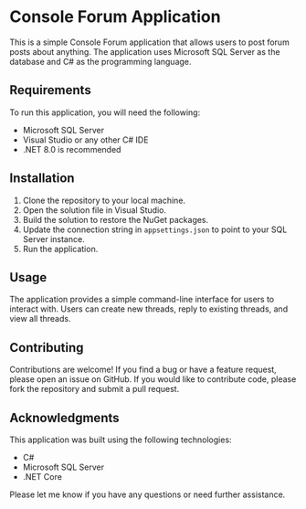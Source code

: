 
<h1>Console Forum Application</h1>

<p>This is a simple Console Forum application that allows users to post forum posts about anything. The application uses Microsoft SQL Server as the database and C# as the programming language.</p>

<h2>Requirements</h2>

<p>To run this application, you will need the following:</p>

<ul>
<li>Microsoft SQL Server</li>
<li>Visual Studio or any other C# IDE</li>
<li>.NET 8.0 is recommended</li>
</ul>

<h2>Installation</h2>

<ol>
<li>Clone the repository to your local machine.</li>
<li>Open the solution file in Visual Studio.</li>
<li>Build the solution to restore the NuGet packages.</li>
<li>Update the connection string in <code>appsettings.json</code> to point to your SQL Server instance.</li>
<li>Run the application.</li>
</ol>

<h2>Usage</h2>

<p>The application provides a simple command-line interface for users to interact with. Users can create new threads, reply to existing threads, and view all threads.</p>

<h2>Contributing</h2>

<p>Contributions are welcome! If you find a bug or have a feature request, please open an issue on GitHub. If you would like to contribute code, please fork the repository and submit a pull request.</p>


<h2>Acknowledgments</h2>

<p>This application was built using the following technologies:</p>

<ul>
<li>C#</li>
<li>Microsoft SQL Server</li>
<li>.NET Core</li>
</ul>

<p>Please let me know if you have any questions or need further assistance.</p>
